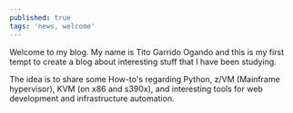 ```yaml
---
published: true
tags: 'news, welcome'
---
```

Welcome to my blog. My name is Tito Garrido Ogando and this is my first tempt to create a blog about interesting stuff that I have been studying.

The idea is to share some How-to's regarding Python, z/VM (Mainframe hypervisor), KVM (on x86 and s390x), and interesting tools for web development and infrastructure automation.
